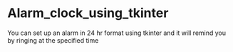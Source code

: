 # Alarm_clock_using_tkinter
You can set up an alarm in 24 hr format using tkinter and it will remind you by ringing at the specified time
